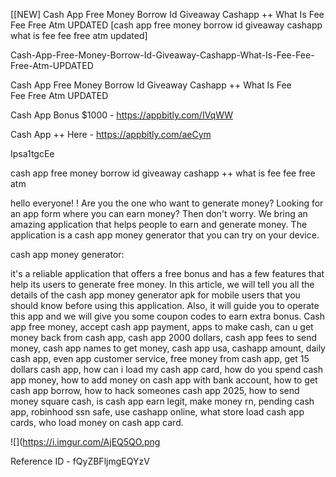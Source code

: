 [[NEW] Cash App Free Money Borrow Id Giveaway Cashapp ++ What Is Fee Fee Free Atm UPDATED [cash app free money borrow id giveaway cashapp what is fee fee free atm updated]

Cash-App-Free-Money-Borrow-Id-Giveaway-Cashapp-What-Is-Fee-Fee-Free-Atm-UPDATED

Cash App Free Money Borrow Id Giveaway Cashapp ++ What Is Fee Fee Free Atm UPDATED

Cash App Bonus $1000 -  https://appbitly.com/IVqWW


Cash App ++ Here - https://appbitly.com/aeCym


Ipsa1tgcEe

cash app free money borrow id giveaway cashapp ++ what is fee fee free atm

hello everyone! ! Are you the one who want to generate money? Looking for an app form where you can earn money? Then don't worry. We bring an amazing application that helps people to earn and generate money. The application is a cash app money generator that you can try on your device.

cash app money generator:

it's a reliable application that offers a free bonus and has a few features that help its users to generate free money. In this article, we will tell you all the details of the cash app money generator apk for mobile users that you should know before using this application. Also, it will guide you to operate this app and we will give you some coupon codes to earn extra bonus. Cash app free money, accept cash app payment, apps to make cash, can u get money back from cash app, cash app 2000 dollars, cash app fees to send money, cash app names to get money, cash app usa, cashapp amount, daily cash app, even app customer service, free money from cash app, get 15 dollars cash app, how can i load my cash app card, how do you spend cash app money, how to add money on cash app with bank account, how to get cash app borrow, how to hack someones cash app 2025, how to send money square cash, is cash app earn legit, make money rn, pending cash app, robinhood ssn safe, use cashapp online, what store load cash app cards, who load money on cash app card.

![](https://i.imgur.com/AjEQ5QO.png

Reference ID - fQyZBFljmgEQYzV